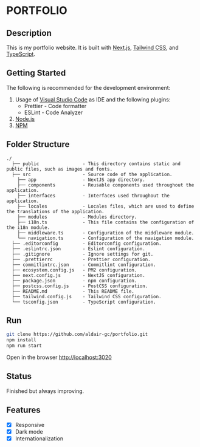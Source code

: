 # PORTFOLIO

## Description

This is my portfolio website. It is built with [Next.js](https://nextjs.org/), [Tailwind CSS](https://tailwindcss.com/), and [TypeScript](https://www.typescriptlang.org/).

## Getting Started

The following is recommended for the development environment:

1. Usage of [Visual Studio Code](https://code.visualstudio.com/) as IDE and the following plugins:
   - Prettier - Code formatter
   - ESLint - Code Analyzer
2. [Node.js](https://nodejs.org/en/download/)
3. [NPM](https://www.npmjs.com/)

## Folder Structure

```text
./
  ├── public                - This directory contains static and public files, such as images and fonts.
  ├── src                   - Source code of the application.
    ├── app                 - NextJS app directory.
    ├── components          - Reusable components used throughout the application.
    ├── interfaces          - Interfaces used throughout the application.
    ├── locales             - Locales files, which are used to define the translations of the application.
    ├── modules             - Modules directory.
    ├── i18n.ts             - This file contains the configuration of the i18n module.
    ├── middleware.ts       - Configuration of the middleware module.
    └── navigation.ts       - Configuration of the navigation module.
  ├── .editorconfig         - Editorconfig configuration.
  ├── .eslintrc.json        - Eslint configuration.
  ├── .gitignore            - Ignore settings for git.
  ├── .prettierrc           - Prettier configuration.
  ├── commitlintrc.json     - Commitlint configuration.
  ├── ecosystem.config.js   - PM2 configuration.
  ├── next.config.js        - NextJS configuration.
  ├── package.json          - npm configuration.
  ├── postcss.config.js     - PostCSS configuration.
  ├── README.md             - This README file.
  ├── tailwind.config.js    - Tailwind CSS configuration.
  └── tsconfig.json         - TypeScript configuration.
```

## Run

```bash
git clone https://github.com/aldair-gc/portfolio.git
npm install
npm run start
```

Open in the browser <http://localhost:3020>

## Status

Finished but always improving.

## Features

- [x] Responsive
- [x] Dark mode
- [x] Internationalization
